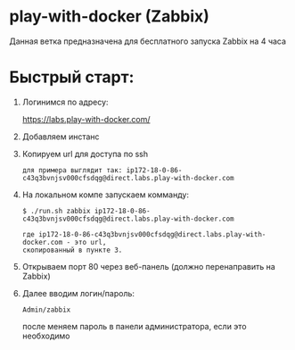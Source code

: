 # play-with-docker (Zabbix)

Данная ветка предназначена для бесплатного запуска Zabbix на 4 часа

# Быстрый старт:

1.  Логинимся по адресу:

    https://labs.play-with-docker.com/
    
2.  Добавляем инстанс

3.  Копируем url для доступа по ssh 
        
        для примера выглядит так: ip172-18-0-86-c43q3bvnjsv000cfsdqg@direct.labs.play-with-docker.com

4.  На локальном компе запускаем комманду:
        
        $ ./run.sh zabbix ip172-18-0-86-c43q3bvnjsv000cfsdqg@direct.labs.play-with-docker.com
        
        где ip172-18-0-86-c43q3bvnjsv000cfsdqg@direct.labs.play-with-docker.com - это url, 
        скопированный в пункте 3.

5.  Открываем порт 80 через веб-панель (должно перенаправить на Zabbix)

6.  Далее вводим логин/пароль: 
        
        Admin/zabbix
    
    после меняем пароль в панели администратора, если это необходимо
